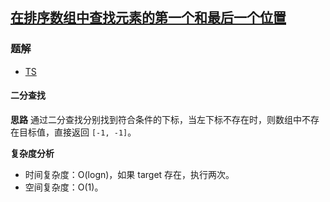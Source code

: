 ## [在排序数组中查找元素的第一个和最后一个位置](https://leetcode-cn.com/problems/find-first-and-last-position-of-element-in-sorted-array/)
### 题解
+ [TS](../../ts/128/34.ts)

#### 二分查找
**思路**
通过二分查找分别找到符合条件的下标，当左下标不存在时，则数组中不存在目标值，直接返回 `[-1, -1]`。

**复杂度分析**
+ 时间复杂度：O(logn)，如果 target 存在，执行两次。
+ 空间复杂度：O(1)。